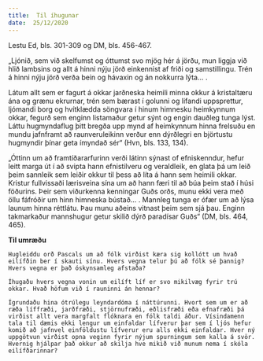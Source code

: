 ```yaml
---
title:  Til íhugunar
date:  25/12/2020
---
```


Lestu Ed, bls. 301-309 og DM, bls. 456-467.

„Ljónið, sem við skelfumst og óttumst svo mjög hér á jörðu, mun liggja við hlið lambsins og allt á hinni nýju jörð einkennist af friði og samstillingu. Trén á hinni nýju jörð verða bein og hávaxin og án nokkurra lýta… .

Látum allt sem er fagurt á okkar jarðneska heimili minna okkur á kristaltæru ána og grænu ekrurnar, trén sem bærast í golunni og lifandi uppsprettur, ljómandi borg og hvítklædda söngvara í hinum himnesku heimkynnum okkar, fegurð sem enginn listamaður getur sýnt og engin dauðleg tunga lýst. Láttu hugmyndaflug þitt bregða upp mynd af heimkynnum hinna frelsuðu en mundu jafnframt að raunveruleikinn verður enn dýrðlegri en björtustu hugmyndir þínar geta ímyndað sér“ (Hvn, bls. 133, 134).

„Óttinn um að framtíðararfurinn verði látinn sýnast of efniskenndur, hefur leitt marga út í að svipta hann efnistilveru og veraldleik, en glata þá um leið þeim sannleik sem leiðir okkur til þess að líta á hann sem heimili okkar. Kristur fullvissaði lærisveina sína um að hann færi til að búa þeim stað í húsi föðurins. Þeir sem viðurkenna kenningar Guðs orðs, munu ekki vera með öllu fáfróðir um hinn himneska bústað… . Mannleg tunga er ófær um að lýsa launum hinna réttlátu. Þau munu aðeins vitnast þeim sem sjá þau. Enginn takmarkaður mannshugur getur skilið dýrð paradísar Guðs“ (DM, bls. 464, 465).

**Til umræðu**

`Hugleiddu orð Pascals um að fólk virðist kæra sig kollótt um hvað eilífðin ber í skauti sínu. Hvers vegna telur þú að fólk sé þannig? Hvers vegna er það óskynsamleg afstaða?`

`Íhugaðu hvers vegna vonin um eilíft líf er svo mikilvæg fyrir trú okkar. Hvað höfum við í rauninni án hennar?`

`Ígrundaðu hina ótrúlegu leyndardóma í náttúrunni. Hvort sem um er að ræða líffræði, jarðfræði, stjörnufræði, eðlisfræði eða efnafræði þá virðist allt vera margfalt flóknara en fólk taldi áður. Vísindamenn tala til dæmis ekki lengur um einfaldar lífverur þar sem í ljós hefur komið að jafnvel einföldustu lífverur eru alls ekki einfaldar. Hver ný uppgötvun virðist opna veginn fyrir nýjum spurningum sem kalla á svör. Hvernig hjálpar það okkur að skilja hve mikið við munum nema í skóla eilífðarinnar?`